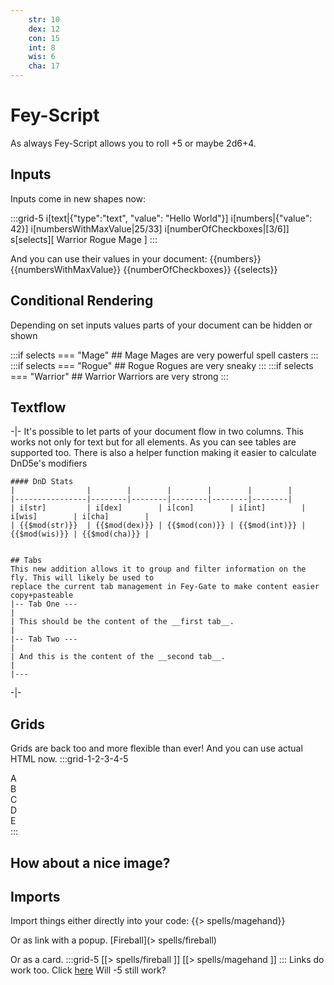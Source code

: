 ```yaml
---
    str: 10
    dex: 12
    con: 15
    int: 8
    wis: 6
    cha: 17
---
```

# Fey-Script
As always Fey-Script allows you to roll +5 or maybe 2d6+4.

## Inputs
Inputs come in new shapes now:

:::grid-5
    i[text|{"type":"text", "value": "Hello World"}]
    i[numbers|{"value": 42}]
    i[numbersWithMaxValue|25/33]
    i[numberOfCheckboxes|[3/6]]
    s[selects][
        Warrior
        Rogue
        Mage
    ]
:::

And you can use their values in your document: {{numbers}} {{numbersWithMaxValue}} {{numberOfCheckboxes}} {{selects}}

## Conditional Rendering
Depending on set inputs values parts of your document can be hidden or shown

:::if selects === "Mage"
    ## Mage
    Mages are very powerful spell casters
:::
:::if selects === "Rogue"
    ## Rogue
    Rogues are very sneaky
:::
:::if selects === "Warrior"
    ## Warrior
    Warriors are very strong
:::


## Textflow
-|-
    It's possible to let parts of your document flow in two columns. This works not only for text but for all elements.
    As you can see tables are supported too. There is also a helper function making it easier to calculate DnD5e's modifiers

    #### DnD Stats
    |                |        |        |        |        |        |
    |----------------|--------|--------|--------|--------|--------|
    | i[str]         | i[dex]        | i[con]        | i[int]        | i[wis]        | i[cha]        |
    | {{$mod(str)}}  | {{$mod(dex)}} | {{$mod(con)}} | {{$mod(int)}} | {{$mod(wis)}} | {{$mod(cha)}} |

    
    ## Tabs
    This new addition allows it to group and filter information on the fly. This will likely be used to
    replace the current tab management in Fey-Gate to make content easier copy+pasteable
    |-- Tab One ---
    |
    | This should be the content of the __first tab__.
    |
    |-- Tab Two ---
    |
    | And this is the content of the __second tab__.
    |
    |---
-|-

## Grids
Grids are back too and more flexible than ever! And you can use actual HTML now.
:::grid-1-2-3-4-5
    <div className="green">A</div>
    <div className="green">B</div>
    <div className="green">C</div>
    <div className="green">D</div>
    <div className="green">E</div>
:::

## How about a nice image?



## Imports
Import things either directly into your code:
{{> spells/magehand}}

Or as link with a popup. [Fireball](> spells/fireball)

Or as a card. 
:::grid-5
[[> spells/fireball ]] [[> spells/magehand ]]
:::
Links do work too. Click [here](https://raw.githubusercontent.com/BTMorton/dnd-5e-srd/refs/heads/master/markdown/08%20spellcasting.md)
Will -5 still work?
